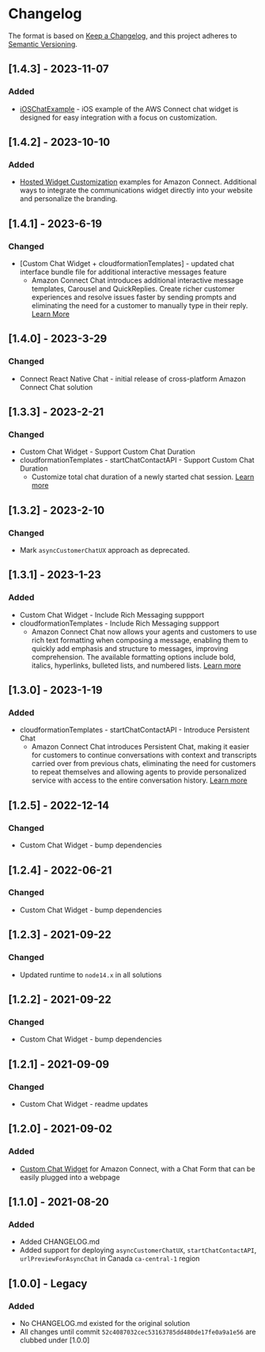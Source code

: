 # Changelog

The format is based on [Keep a Changelog](https://keepachangelog.com/en/1.0.0/),
and this project adheres to [Semantic Versioning](https://semver.org/spec/v2.0.0.html).

## [1.4.3] - 2023-11-07
### Added
 - [iOSChatExample](MobileChatExamples/iOSChatExample/README.md) - iOS example of the AWS Connect chat widget is designed for easy integration with a focus on customization.

## [1.4.2] - 2023-10-10
### Added
 - [Hosted Widget Customization](./hostedwidgetCustomization/README.md) examples for Amazon Connect. Additional ways to integrate the communications widget directly into your website and personalize the branding.

## [1.4.1] - 2023-6-19
### Changed
 - [Custom Chat Widget + cloudformationTemplates] - updated chat interface bundle file for additional interactive messages feature
    - Amazon Connect Chat introduces additional interactive message templates, Carousel and QuickReplies. Create richer customer experiences and resolve issues faster by sending prompts and eliminating the need for a customer to manually type in their reply. [Learn More](https://docs.aws.amazon.com/connect/latest/adminguide/interactive-messages.html)

## [1.4.0] - 2023-3-29
### Changed
- Connect React Native Chat - initial release of cross-platform Amazon Connect Chat solution

## [1.3.3] - 2023-2-21
### Changed
- Custom Chat Widget - Support Custom Chat Duration
- cloudformationTemplates - startChatContactAPI - Support Custom Chat Duration
  - Customize total chat duration of a newly started chat session. [Learn more](https://docs.aws.amazon.com/connect/latest/APIReference/API_StartChatContact.html#connect-StartChatContact-request-ChatDurationInMinutes)

## [1.3.2] - 2023-2-10
### Changed
- Mark `asyncCustomerChatUX` approach as deprecated.

## [1.3.1] - 2023-1-23
### Added
- Custom Chat Widget - Include Rich Messaging suppport
- cloudformationTemplates - Include Rich Messaging suppport
  - Amazon Connect Chat now allows your agents and customers to use rich text formatting when composing a message, enabling them to quickly add emphasis and structure to messages, improving comprehension. The available formatting options include bold, italics, hyperlinks, bulleted lists, and numbered lists. [Learn more](https://docs.aws.amazon.com/connect/latest/adminguide/enable-text-formatting-chat.html)

## [1.3.0] - 2023-1-19
### Added
- cloudformationTemplates - startChatContactAPI - Introduce Persistent Chat
  - Amazon Connect Chat introduces Persistent Chat, making it easier for customers to continue conversations with context and transcripts carried over from previous chats, eliminating the need for customers to repeat themselves and allowing agents to provide personalized service with access to the entire conversation history. [Learn more](https://docs.aws.amazon.com/connect/latest/adminguide/chat-persistence.html)

## [1.2.5] - 2022-12-14
### Changed
- Custom Chat Widget - bump dependencies

## [1.2.4] - 2022-06-21
### Changed
- Custom Chat Widget - bump dependencies

## [1.2.3] - 2021-09-22
### Changed 
 - Updated runtime to `node14.x` in all solutions 

## [1.2.2] - 2021-09-22
### Changed
 - Custom Chat Widget - bump dependencies

## [1.2.1] - 2021-09-09
### Changed
 - Custom Chat Widget - readme updates


## [1.2.0] - 2021-09-02
### Added
 - [Custom Chat Widget](/customChatWidget/README.md) for Amazon Connect, with a Chat Form that can be easily plugged into a webpage


## [1.1.0] - 2021-08-20
### Added
- Added CHANGELOG.md
- Added support for deploying `asyncCustomerChatUX`, `startChatContactAPI`, `urlPreviewForAsyncChat` in Canada `ca-central-1` region

## [1.0.0] - Legacy
### Added
- No CHANGELOG.md existed for the original solution
- All changes until commit `52c4087032cec53163785dd480de17fe0a9a1e56` are clubbed under [1.0.0]
